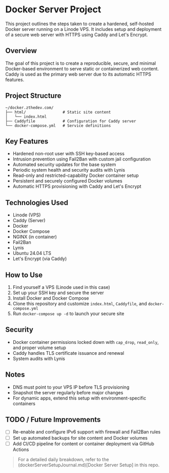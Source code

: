# Docker Server Project

This project outlines the steps taken to create a hardened, self-hosted Docker server running on a Linode VPS. It includes setup and deployment of a secure web server with HTTPS using Caddy and Let's Encrypt.

## Overview
The goal of this project is to create a reproducible, secure, and minimal Docker-based environment to serve static or containerized web content. Caddy is used as the primary web server due to its automatic HTTPS features.

## Project Structure
```
~/docker.zthedev.com/
├── html/                # Static site content
│   └── index.html
├── Caddyfile            # Configuration for Caddy server
└── docker-compose.yml   # Service definitions
```

## Key Features
- Hardened non-root user with SSH key-based access
- Intrusion prevention using Fail2Ban with custom jail configuration
- Automated security updates for the base system
- Periodic system health and security audits with Lynis
- Read-only and restricted-capability Docker container setup
- Persistent and securely configured Docker volumes
- Automatic HTTPS provisioning with Caddy and Let's Encrypt

## Technologies Used
- Linode (VPS)
- Caddy (Server)
- Docker
- Docker Compose
- NGINX (in container)
- Fail2Ban
- Lynis
- Ubuntu 24.04 LTS
- Let's Encrypt (via Caddy)

## How to Use
1. Find yourself a VPS (Linode used in this case)
2. Set up your SSH key and secure the server
3. Install Docker and Docker Compose
4. Clone this repository and customize `index.html`, `Caddyfile`, and `docker-compose.yml`
5. Run `docker-compose up -d` to launch your secure site

## Security
- Docker container permissions locked down with `cap_drop`, `read_only`, and proper volume setup
- Caddy handles TLS certificate issuance and renewal
- System audits with Lynis

## Notes
- DNS must point to your VPS IP before TLS provisioning
- Snapshot the server regularly before major changes
- For dynamic apps, extend this setup with environment-specific containers

## TODO / Future Improvements
- [ ] Re-enable and configure IPv6 support with firewall and Fail2Ban rules
- [ ] Set up automated backups for site content and Docker volumes
- [ ] Add CI/CD pipeline for content or container deployment via GitHub Actions

> For a detailed daily breakdown, refer to the (dockerServerSetupJournal.md)[Docker Server Setup] in this repo.

